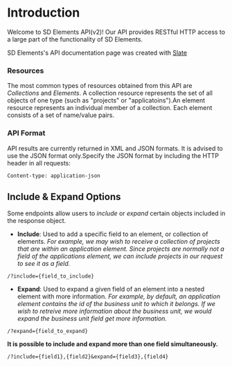 # Introduction

Welcome to SD Elements API(v2)! Our API provides RESTful HTTP access to a large part of the functionality of SD Elements.

SD Elements's API documentation page was created with [Slate](http://github.com/tripit/slate)

### Resources

The most common types of resources obtained from this API are *Collections* and *Elements*.  A collection resource represents the set of all objects of one type (such as "projects" or "applicatoins").An element resource represents an individual member of a collection.  Each element consists of a set of name/value pairs.


### API Format

API results are currently returned in XML and JSON formats.  It is advised to use the JSON format only.Specify the JSON format by including the HTTP header in all requests:


`Content-type: application-json`

## Include & Expand Options

Some endpoints allow users to *include* or *expand* certain objects included in the response object.

* **Include**: Used to add a specific field to an element, or collection of elements. *For example, we may wish to receive a collection of projects that are within an application element.  Since projects are normally not a field of the applications element, we can include projects in our request to see it as a field.*

`/?include={field_to_include}`

* **Expand**: Used to expand a given field of an element into a nested element with more information. *For example, by default, an application element contains the id of the business unit to which it belongs.  If we wish to retreive more information about the business unit, we would expand the business unit field get more information.*

`/?expand={field_to_expand}`

**It is possible to include and expand more than one field simultaneously.**

`/?include={field1},{field2}&expand={field3},{field4}`
